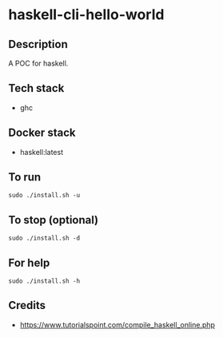 # haskell-cli-hello-world

## Description
A POC for haskell.

## Tech stack
- ghc

## Docker stack
- haskell:latest

## To run
`sudo ./install.sh -u`

## To stop (optional)
`sudo ./install.sh -d`

## For help
`sudo ./install.sh -h`

## Credits
- https://www.tutorialspoint.com/compile_haskell_online.php
